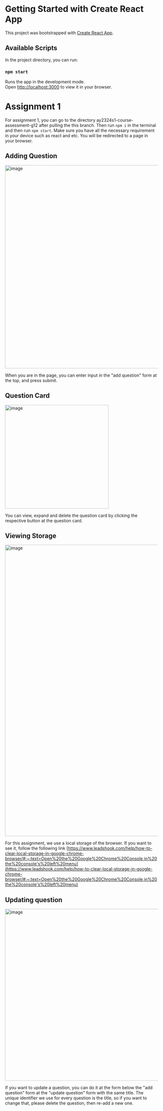 # Getting Started with Create React App

This project was bootstrapped with [Create React App](https://github.com/facebook/create-react-app).

## Available Scripts

In the project directory, you can run:

### `npm start`

Runs the app in the development mode.\
Open [http://localhost:3000](http://localhost:3000) to view it in your browser.

# Assignment 1

For assignment 1, you can go to the directory ay2324s1-course-assessment-g12 after pulling the this branch. Then run `npm i` in the terminal and then run `npm start`. Make sure you have all the necessary requirement in your device such as react and etc. You will be redirected to a page in your browser. 


## Adding Question

<img width="668" alt="image" src="https://github.com/CS3219-AY2324S1/ay2324s1-course-assessment-g12/assets/91409187/c8cdd49e-fd29-417d-9a1c-e68954e8ae0c">

When you are in the page, you can enter input in the "add question" form at the top, and press submit. 


## Question Card

<img width="341" alt="image" src="https://github.com/CS3219-AY2324S1/ay2324s1-course-assessment-g12/assets/91409187/b9fc7e72-1e2e-4eff-80c0-814fd49ddb8a">

You can view, expand and delete the question card by clicking the respective button at the question card. 


## Viewing Storage

<img width="958" alt="image" src="https://github.com/CS3219-AY2324S1/ay2324s1-course-assessment-g12/assets/91409187/55120b2b-4e7b-4934-a824-1d9214a6d48c">

For this assignment, we use a local storage of the browser. If you want to see it, follow the following link  [https://www.leadshook.com/help/how-to-clear-local-storage-in-google-chrome-browser/#:~:text=Open%20the%20Google%20Chrome%20Console,in%20the%20console's%20left%20menu](https://www.leadshook.com/help/how-to-clear-local-storage-in-google-chrome-browser/#:~:text=Open%20the%20Google%20Chrome%20Console,in%20the%20console's%20left%20menu)

## Updating question

<img width="565" alt="image" src="https://github.com/CS3219-AY2324S1/ay2324s1-course-assessment-g12/assets/91409187/4fc247de-e871-40e1-8c31-52ba35509057">

If you want to update a question, you can do it at the form below the "add question" form at the "update question" form with the same title. The unique identifier we use for every question is the title, so if you want to change that, please delete the question, then re-add a new one.

